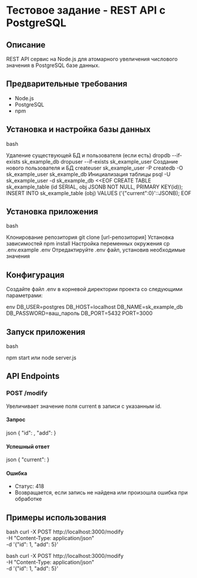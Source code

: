 # Тестовое задание - REST API с PostgreSQL

## Описание
REST API сервис на Node.js для атомарного увеличения числового значения в PostgreSQL базе данных.

## Предварительные требования
- Node.js
- PostgreSQL
- npm

## Установка и настройка базы данных

bash

Удаление существующей БД и пользователя (если есть)
dropdb --if-exists sk_example_db
dropuser --if-exists sk_example_user
Создание нового пользователя и БД
createuser sk_example_user -P
createdb -O sk_example_user sk_example_db
Инициализация таблицы
psql -U sk_example_user -d sk_example_db <<EOF
CREATE TABLE sk_example_table (id SERIAL, obj JSONB NOT NULL, PRIMARY KEY(id));
INSERT INTO sk_example_table (obj) VALUES ('{"current":0}'::JSONB);
EOF

## Установка приложения

bash

Клонирование репозитория
git clone [url-репозитория]
Установка зависимостей
npm install
Настройка переменных окружения
cp .env.example .env
Отредактируйте .env файл, установив необходимые значения

## Конфигурация
Создайте файл .env в корневой директории проекта со следующими параметрами:

env
DB_USER=postgres
DB_HOST=localhost
DB_NAME=sk_example_db
DB_PASSWORD=ваш_пароль
DB_PORT=5432
PORT=3000

## Запуск приложения

bash

npm start
или
node server.js

## API Endpoints

### POST /modify
Увеличивает значение поля current в записи с указанным id.

#### Запрос
json
{
"id": <number>,
"add": <number>
}

#### Успешный ответ

json
{
"current": <number>
}

#### Ошибка
- Статус: 418
- Возвращается, если запись не найдена или произошла ошибка при обработке

## Примеры использования

bash
curl -X POST http://localhost:3000/modify \
-H "Content-Type: application/json" \
-d '{"id": 1, "add": 5}'

bash
curl -X POST http://localhost:3000/modify \
-H "Content-Type: application/json" \
-d '{"id": 1, "add": 5}'
